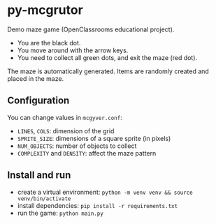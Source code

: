 # py-mcgrutor
Demo maze game (OpenClassrooms educational project).

* You are the black dot.
* You move around with the arrow keys.
* You need to collect all green dots, and exit the maze (red dot).

The maze is automatically generated. Items are randomly created and placed in the maze.

## Configuration

You can change values in `mcgyver.conf`:
* `LINES`, `COLS`: dimension of the grid
* `SPRITE_SIZE`: dimensions of a square sprite (in pixels)
* `NUM_OBJECTS`: number of objects to collect
* `COMPLEXITY` and `DENSITY`: affect the maze pattern

## Install and run
* create a virtual environment: `python -m venv venv && source venv/bin/activate`
* install dependencies: `pip install -r requirements.txt`
* run the game: `python main.py`
